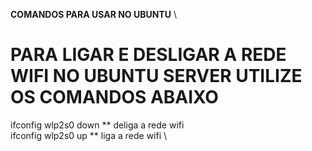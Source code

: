 **COMANDOS PARA USAR NO UBUNTU** \
# PARA LIGAR E DESLIGAR A REDE WIFI NO UBUNTU SERVER UTILIZE OS COMANDOS ABAIXO
ifconfig wlp2s0 down ** deliga a rede wifi \
ifconfig wlp2s0 up ** liga a rede wifi \
